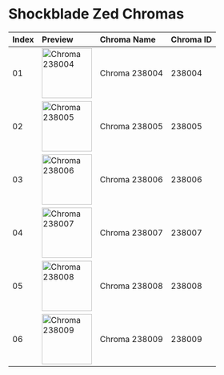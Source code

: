 # Shockblade Zed Chromas

| Index | Preview | Chroma Name | Chroma ID |
|:---|:---|:---|:---|
| 01 | <img src='https://raw.communitydragon.org/latest/plugins/rcp-be-lol-game-data/global/default/v1/champion-chroma-images/238/238004.png' alt='Chroma 238004' width='100'> | Chroma 238004 | 238004 |
| 02 | <img src='https://raw.communitydragon.org/latest/plugins/rcp-be-lol-game-data/global/default/v1/champion-chroma-images/238/238005.png' alt='Chroma 238005' width='100'> | Chroma 238005 | 238005 |
| 03 | <img src='https://raw.communitydragon.org/latest/plugins/rcp-be-lol-game-data/global/default/v1/champion-chroma-images/238/238006.png' alt='Chroma 238006' width='100'> | Chroma 238006 | 238006 |
| 04 | <img src='https://raw.communitydragon.org/latest/plugins/rcp-be-lol-game-data/global/default/v1/champion-chroma-images/238/238007.png' alt='Chroma 238007' width='100'> | Chroma 238007 | 238007 |
| 05 | <img src='https://raw.communitydragon.org/latest/plugins/rcp-be-lol-game-data/global/default/v1/champion-chroma-images/238/238008.png' alt='Chroma 238008' width='100'> | Chroma 238008 | 238008 |
| 06 | <img src='https://raw.communitydragon.org/latest/plugins/rcp-be-lol-game-data/global/default/v1/champion-chroma-images/238/238009.png' alt='Chroma 238009' width='100'> | Chroma 238009 | 238009 |
